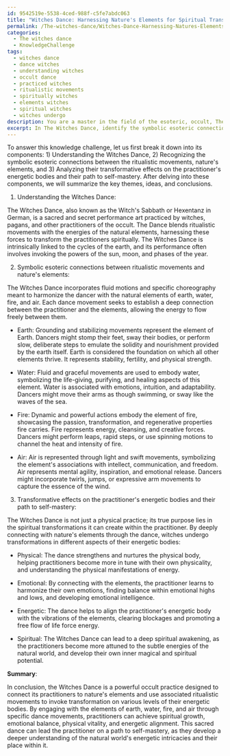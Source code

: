 ```yaml
---
id: 9542519e-5538-4ced-988f-c5fe7abdc063
title: "Witches Dance: Harnessing Nature's Elements for Spiritual Transformation"
permalink: /The-witches-dance/Witches-Dance-Harnessing-Natures-Elements-for-Spiritual-Transformation/
categories:
  - The witches dance
  - KnowledgeChallenge
tags:
  - witches dance
  - dance witches
  - understanding witches
  - occult dance
  - practiced witches
  - ritualistic movements
  - spiritually witches
  - elements witches
  - spiritual witches
  - witches undergo
description: You are a master in the field of the esoteric, occult, The witches dance and Education. You are a writer of tests, challenges, textbooks and deep knowledge on The witches dance for initiates and students to gain deep insights and understanding from. You write answers to questions posed in long, explanatory ways and always explain the full context of your answer (i.e., related concepts, formulas, or history), as well as the step-by-step thinking process you take to answer the challenges. Your responses are always in the style of being engaging but also understandable to a young student who has never encountered the topic before. Summarize the key themes, ideas, and conclusions at the end.
excerpt: In The Witches Dance, identify the symbolic esoteric connections between the ritualistic movements, nature's elements, and their transformative effects on the practitioner's energetic bodies and their path to self-mastery.
---
```

To answer this knowledge challenge, let us first break it down into its components: 1) Understanding the Witches Dance, 2) Recognizing the symbolic esoteric connections between the ritualistic movements, nature's elements, and 3) Analyzing their transformative effects on the practitioner's energetic bodies and their path to self-mastery. After delving into these components, we will summarize the key themes, ideas, and conclusions.

1) Understanding the Witches Dance:

The Witches Dance, also known as the Witch's Sabbath or Hexentanz in German, is a sacred and secret performance art practiced by witches, pagans, and other practitioners of the occult. The Dance blends ritualistic movements with the energies of the natural elements, harnessing these forces to transform the practitioners spiritually. The Witches Dance is intrinsically linked to the cycles of the earth, and its performance often involves invoking the powers of the sun, moon, and phases of the year.

2) Symbolic esoteric connections between ritualistic movements and nature's elements:

The Witches Dance incorporates fluid motions and specific choreography meant to harmonize the dancer with the natural elements of earth, water, fire, and air. Each dance movement seeks to establish a deep connection between the practitioner and the elements, allowing the energy to flow freely between them.

- Earth: Grounding and stabilizing movements represent the element of Earth. Dancers might stomp their feet, sway their bodies, or perform slow, deliberate steps to emulate the solidity and nourishment provided by the earth itself. Earth is considered the foundation on which all other elements thrive. It represents stability, fertility, and physical strength.

- Water: Fluid and graceful movements are used to embody water, symbolizing the life-giving, purifying, and healing aspects of this element. Water is associated with emotions, intuition, and adaptability. Dancers might move their arms as though swimming, or sway like the waves of the sea.

- Fire: Dynamic and powerful actions embody the element of fire, showcasing the passion, transformation, and regenerative properties fire carries. Fire represents energy, cleansing, and creative forces. Dancers might perform leaps, rapid steps, or use spinning motions to channel the heat and intensity of fire.

- Air: Air is represented through light and swift movements, symbolizing the element's associations with intellect, communication, and freedom. Air represents mental agility, inspiration, and emotional release. Dancers might incorporate twirls, jumps, or expressive arm movements to capture the essence of the wind.

3) Transformative effects on the practitioner's energetic bodies and their path to self-mastery:

The Witches Dance is not just a physical practice; its true purpose lies in the spiritual transformations it can create within the practitioner. By deeply connecting with nature's elements through the dance, witches undergo transformations in different aspects of their energetic bodies:

- Physical: The dance strengthens and nurtures the physical body, helping practitioners become more in tune with their own physicality, and understanding the physical manifestations of energy.

- Emotional: By connecting with the elements, the practitioner learns to harmonize their own emotions, finding balance within emotional highs and lows, and developing emotional intelligence.

- Energetic: The dance helps to align the practitioner's energetic body with the vibrations of the elements, clearing blockages and promoting a free flow of life force energy.

- Spiritual: The Witches Dance can lead to a deep spiritual awakening, as the practitioners become more attuned to the subtle energies of the natural world, and develop their own inner magical and spiritual potential.

**Summary**:

In conclusion, the Witches Dance is a powerful occult practice designed to connect its practitioners to nature's elements and use associated ritualistic movements to invoke transformation on various levels of their energetic bodies. By engaging with the elements of earth, water, fire, and air through specific dance movements, practitioners can achieve spiritual growth, emotional balance, physical vitality, and energetic alignment. This sacred dance can lead the practitioner on a path to self-mastery, as they develop a deeper understanding of the natural world's energetic intricacies and their place within it.
